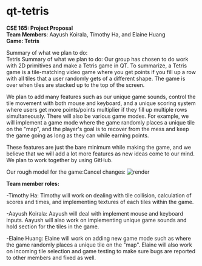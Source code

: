 # qt-tetris

**CSE 165: Project Proposal**<br/>
**Team Members**: Aayush Koirala, Timothy Ha, and Elaine Huang<br/>
**Game: Tetris**<br/>

Summary of what we plan to do: <br/>
Tetris Summary of what we plan to do: Our group has chosen to do work with 2D primitives and make a Tetris game in QT. To summarize, a Tetris game is a tile-matching video game where you get points if you fill up a row with all tiles that a user randomly gets of a different shape. The game is over when tiles are stacked up to the top of the screen. 

We plan to add many features such as our unique game sounds, control the tile movement with both mouse and keyboard, and a unique scoring system where users get more points/points multiplier if they fill up multiple rows simultaneously. There will also be various game modes. For example, we will implement a game mode where the game randomly places a unique tile on the "map", and the player's goal is to recover from the mess and keep the game going as long as they can while earning points. 

These features are just the bare minimum while making the game, and we believe that we will add a lot more features as new ideas come to our mind. We plan to work together by using GitHub.

Our rough model for the game:Cancel changes:
![render](https://i.imgur.com/hO2WZV1.png)

**Team member roles:**<br/>

-Timothy Ha: Timothy will work on dealing with tile collision, calculation of scores and times, and implementing textures of each tiles within the game.<br/>

-Aayush Koirala: Aayush will deal with implement mouse and keyboard inputs. Aayush will also work on implementing unique game sounds and hold section for the tiles in the game.<br/>

-Elaine Huang: Elaine will work on adding new game mode such as where the game randomly places a unique tile on the "map". Elaine will also work on incoming tile selection and game testing to make sure bugs are reported to other members and fixed as well.<br/>

